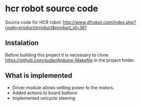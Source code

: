 # hcr robot source code
Source code for HCR robot: http://www.dfrobot.com/index.php?route=product/product&product_id=361

## Instalation
Before building this project it is necessary to clone https://github.com/sudar/Arduino-Makefile in the project folder.


## What is implemented

  * Driver module allows setting power to the motors.
  * Added actions to board buttons
  * Implemented unicycle steering
